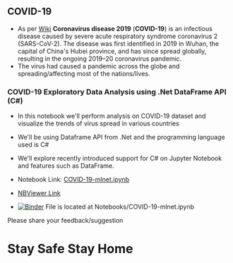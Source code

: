 ## COVID-19
- As per [Wiki](https://en.wikipedia.org/wiki/Coronavirus_disease_2019) **Coronavirus disease 2019** (**COVID-19**) is an infectious disease caused by severe acute respiratory syndrome coronavirus 2 (SARS-CoV-2). The disease was first identified in 2019 in Wuhan, the capital of China's Hubei province, and has since spread globally, resulting in the ongoing 2019–20 coronavirus pandemic.
- The virus had caused a pandemic across the globe and spreading/affecting most of the nations/lives. 

### COVID-19 Exploratory Data Analysis using .Net DataFrame API (C#)

- In this notebook we'll perform analysis on COVID-19 dataset and visualize the trends of virus spread in various countries

- We'll be using Dataframe API from .Net and the programming language used is C#

- We'll explore recently introduced support for C# on Jupyter Notebook and features such as DataFrame.

- Notebook Link: [COVID-19-mlnet.ipynb](./COVID-19-mlnet.ipynb)

- [NBViewer Link](https://nbviewer.jupyter.org/github/praveenraghuvanshi1512/covid-19/blob/master/COVID-19-mlnet.ipynb)

- [![Binder](https://mybinder.org/badge_logo.svg)](https://mybinder.org/v2/gh/praveenraghuvanshi1512/covid-19/master) File is located at Notebooks/COVID-19-mlnet.ipynb

  

Please share your feedback/suggestion

# Stay Safe Stay Home 



